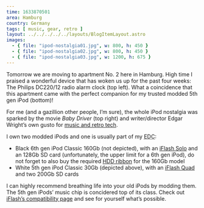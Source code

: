 ```yaml
---
time: 1633870501
area: Hamburg
country: Germany
tags: [ music, gear, retro ]
layout: ../../../../../layouts/BlogItemLayout.astro
images:
  - { file: "ipod-nostalgia01.jpg", w: 800, h: 450 }
  - { file: "ipod-nostalgia02.jpg", w: 800, h: 450 }
  - { file: "ipod-nostalgia03.jpg", w: 1200, h: 675 }
---
```


Tomorrow we are moving to apartment No. 2 here in Hamburg. High time I praised a wonderful device that has woken us up for the past four weeks: The Philips DC220/12 radio alarm clock (top left). What a coincidence that this apartment came with the perfect companion for my trusted modded 5th gen iPod (bottom)!

For me (and a gazillion other people, I’m sure), the whole iPod nostalgia was sparked by the movie *Baby Driver* (top right) and writer/director Edgar Wright’s own gusto for [music and retro tech](https://twitter.com/edgarwright/status/881314530168459264).

I own two modded iPods and one is usually part of my <abbr title="Everyday Carry">EDC</abbr>:

* Black 6th gen iPod Classic 160Gb (not depicted), with an [iFlash Solo](https://www.iflash.xyz/store/iflash-solo/) and an 128Gb SD card (unfortunately, the upper limit for a 6th gen iPod), do not forget to also buy the required [HDD ribbon](https://www.iflash.xyz/store/hdd-ribbon/) for the 160Gb model
* White 5th gen iPod Classic 30Gb (depicted above), with an [iFlash Quad](https://www.iflash.xyz/store/iflash-quad/) and two 200Gb SD cards

I can highly recommend breathing life into your old iPods by modding them. The 5th gen iPods’ music chip is concidered top of its class. Check out [iFlash’s compatibility page](https://www.iflash.xyz/store/iflash-compatibility/) and see for yourself what’s possible.
